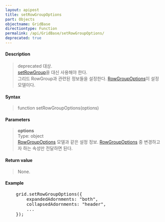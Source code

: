 ```yaml
---
layout: apipost
title: setRowGroupOptions
part: Objects
objectname: GridBase
directiontype: Function
permalink: /api/GridBase/setRowGroupOptions/
deprecated: true
---
```



#### Description

> deprecated 대상.  
> [setRowGroup](/api/GridBase/setRowGroup/)을 대신 사용해야 한다.  
> 그리드 RowGroup과 관련된 정보들을 설정한다. [RowGroupOptions](/api/types/RowGroupOptions/)이 설정 모델이다.

#### Syntax

> function setRowGroupOptions(options)

#### Parameters

> **options**  
> Type: object  
> [RowGroupOptions](/api/types/RowGroupOptions/) 모델과 같은 설정 정보. [RowGroupOptions](/api/types/RowGroupOptions/) 중 변경하고자 하는 속성만 전달하면 된다.  

#### Return value

> None.

#### Example

<pre class="prettyprint">
    grid.setRowGroupOptions({
        expandedAdornments: "both",
        collapsedAdornments: "header",
        ...
    });
</pre>

